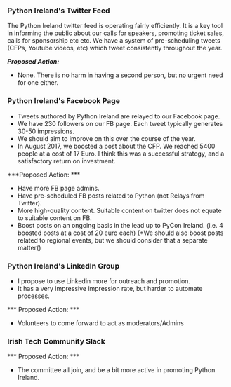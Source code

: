 ### Python Ireland's Twitter Feed

The Python Ireland twitter feed is operating fairly efficiently. 
It is a key tool in informing the public about our calls for speakers, promoting ticket sales, calls for sponsorship etc etc.
We have a system of pre-scheduling tweets (CFPs, Youtube videos, etc) which tweet consistently throughout the year.

***Proposed Action:*** 
* None. There is no harm in having a second person, but no urgent need for one either.


### Python Ireland's Facebook Page

* Tweets authored by Python Ireland are relayed to our Facebook page.
* We have 230 followers on our FB page. Each tweet typically generates 30-50 impressions.
* We should aim to improve on this over the course of the year.
* In August 2017, we boosted a post about the CFP. We reached 5400 people at a cost of 17 Euro. I think this was a successful strategy, 
and a satisfactory return on investment.

***Proposed Action: ***
* Have more FB page admins. 
* Have pre-scheduled FB posts related to Python (not Relays from Twitter).
* More high-quality content. Suitable content on twitter does not equate to suitable content on FB.
* Boost posts on an ongoing basis in the lead up to PyCon Ireland. (i.e. 4 boosted posts at a cost of 20 euro each)
       (*We should also boost posts related to regional events, but we should consider that a separate matter()

### Python Ireland's LinkedIn Group
* I propose to use Linkedin more for outreach and promotion.
* It has a very impressive impression rate, but harder to automate processes.

*** Proposed Action: ***
* Volunteers to come forward to act as moderators/Admins

### Irish Tech Community Slack

*** Proposed Action: ***
* The committee all join, and be a bit more active in promoting Python Ireland.

